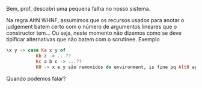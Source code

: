 Bem, prof, descobri uma pequena falha no nosso sistema.

Na regra AltN WHNF, assumimos que os recursos usados para anotar o judgement batem certo com o número de argumentos lineares que o constructor tem...
Ou seja, neste momento não dizemos como se deve tipificar alternativas que não batem com o scrutinee.
Exemplo
```haskell
\x y -> case Ka x y of
           Kb z -> ...??
           Kc a b c -> ...??
           K0 -> x e y são removidos do environment, is fine pq Alt0 aplica-se.
```
Quando podemos falar?
